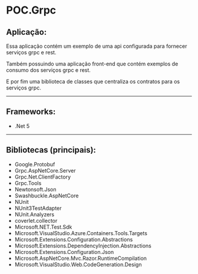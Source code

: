 # POC.Grpc

## Aplicação:
Essa aplicação contém um exemplo de uma api configurada para fornecer serviços grpc e rest.

Também possuindo uma aplicação front-end que contém exemplos de consumo dos serviços grpc e rest.

E por fim uma biblioteca de classes que centraliza os contratos para os serviços grpc.

---

## Frameworks:
- .Net 5

---

## Bibliotecas (principais):
- Google.Protobuf
- Grpc.AspNetCore.Server
- Grpc.Net.ClientFactory
- Grpc.Tools
- Newtonsoft.Json
- Swashbuckle.AspNetCore
- NUnit
- NUnit3TestAdapter
- NUnit.Analyzers
- coverlet.collector
- Microsoft.NET.Test.Sdk
- Microsoft.VisualStudio.Azure.Containers.Tools.Targets
- Microsoft.Extensions.Configuration.Abstractions
- Microsoft.Extensions.DependencyInjection.Abstractions
- Microsoft.Extensions.Configuration.Json
- Microsoft.AspNetCore.Mvc.Razor.RuntimeCompilation
- Microsoft.VisualStudio.Web.CodeGeneration.Design